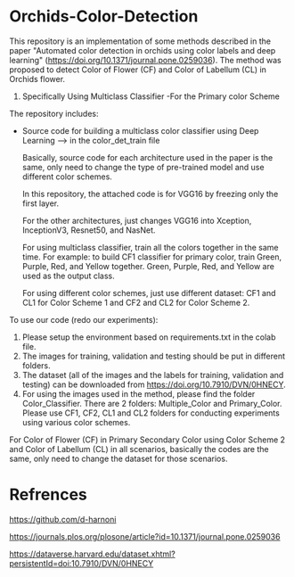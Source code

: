 # Orchids-Color-Detection

This repository is an implementation of some methods described in the paper "Automated color detection in orchids using color labels and deep learning" (https://doi.org/10.1371/journal.pone.0259036). The method was proposed to detect Color of Flower (CF) and Color of Labellum (CL) in Orchids flower.

1. Specifically Using Multiclass Classifier
	-For the Primary color Scheme

The repository includes:
- Source code for building a multiclass color classifier using Deep Learning --> in the color_det_train file
	
	Basically, source code for each architecture used in the paper is the same, only need to change the type of pre-trained model and use different color schemes.
	
	In this repository, the attached code is for VGG16 by freezing only the first layer. 
	
	For the other architectures, just changes VGG16 into Xception, InceptionV3, Resnet50, and NasNet.
	
	For using multiclass classifier, train all the colors together in the same time. For example: to build CF1 classifier for primary color, train Green, Purple, Red, and Yellow together. Green, Purple, Red, and Yellow are used as the output class.
	
	For using different color schemes, just use different dataset: CF1 and CL1 for Color Scheme 1 and CF2 and CL2 for Color Scheme 2.


To use our code (redo our experiments):
1. Please setup the environment based on requirements.txt in the colab file.
2. The images for training, validation and testing should be put in different folders. 
3. The dataset (all of the images and the labels for training, validation and testing) can be downloaded from https://doi.org/10.7910/DVN/0HNECY. 
4. For using the images used in the method, please find the folder Color_Classifier. There are 2 folders: Multiple_Color and Primary_Color. Please use CF1, CF2, CL1 and CL2 folders for conducting experiments using various color schemes.
	
For Color of Flower (CF) in Primary Secondary Color using Color Scheme 2 and Color of Labellum (CL) in all scenarios, basically the codes are the same, only need to change the dataset for those scenarios.


# Refrences

https://github.com/d-harnoni 

https://journals.plos.org/plosone/article?id=10.1371/journal.pone.0259036 

https://dataverse.harvard.edu/dataset.xhtml?persistentId=doi:10.7910/DVN/0HNECY
